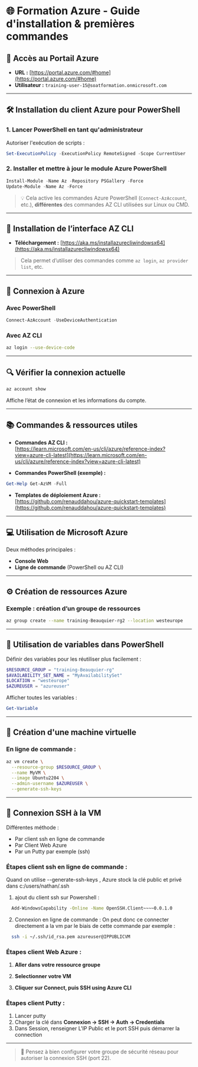 # 🌐 Formation Azure - Guide d'installation & premières commandes

## 🔗 Accès au Portail Azure

- **URL :** [https://portal.azure.com/#home](https://portal.azure.com/#home)  
- **Utilisateur :** `training-user-15@soatformation.onmicrosoft.com`

---

## 🛠️ Installation du client Azure pour PowerShell

### 1. Lancer PowerShell en tant qu'administrateur

Autoriser l'exécution de scripts :

```powershell
Set-ExecutionPolicy -ExecutionPolicy RemoteSigned -Scope CurrentUser
```

### 2. Installer et mettre à jour le module Azure PowerShell

```powershell
Install-Module -Name Az -Repository PSGallery -Force
Update-Module -Name Az -Force
```

> 💡 Cela active les commandes Azure PowerShell (`Connect-AzAccount`, etc.), **différentes** des commandes AZ CLI utilisées sur Linux ou CMD.

---

## 🔧 Installation de l’interface AZ CLI

- **Téléchargement :** [https://aka.ms/installazurecliwindowsx64](https://aka.ms/installazurecliwindowsx64)

> Cela permet d’utiliser des commandes comme `az login`, `az provider list`, etc.

---

## 🔐 Connexion à Azure

### Avec PowerShell

```powershell
Connect-AzAccount -UseDeviceAuthentication
```

### Avec AZ CLI

```bash
az login --use-device-code
```

---

## 🔍 Vérifier la connexion actuelle

```bash
az account show
```

Affiche l’état de connexion et les informations du compte.

---

## 📚 Commandes & ressources utiles

- **Commandes AZ CLI :**  
  [https://learn.microsoft.com/en-us/cli/azure/reference-index?view=azure-cli-latest](https://learn.microsoft.com/en-us/cli/azure/reference-index?view=azure-cli-latest)

- **Commandes PowerShell (exemple) :**

```powershell
Get-Help Get-AzVM -Full
```

- **Templates de déploiement Azure :**  
  [https://github.com/renauddahou/azure-quickstart-templates](https://github.com/renauddahou/azure-quickstart-templates)

---

## 💻 Utilisation de Microsoft Azure

Deux méthodes principales :

- **Console Web**
- **Ligne de commande** (PowerShell ou AZ CLI)

---

## ⚙️ Création de ressources Azure

### Exemple : création d’un groupe de ressources

```bash
az group create --name training-Beauquier-rg2 --location westeurope
```

---

## 🧮 Utilisation de variables dans PowerShell

Définir des variables pour les réutiliser plus facilement :

```powershell
$RESOURCE_GROUP = "training-Beauquier-rg"
$AVAILABILITY_SET_NAME = "MyAvailabilitySet"
$LOCATION = "westeurope"
$AZUREUSER = "azureuser"
```

Afficher toutes les variables :

```powershell
Get-Variable
```

---

## 🚀 Création d'une machine virtuelle

### En ligne de commande :

```bash
az vm create \
  --resource-group $RESOURCE_GROUP \
  --name MyVM \
  --image Ubuntu2204 \
  --admin-username $AZUREUSER \
  --generate-ssh-keys
```

---

## 🔐 Connexion SSH à la VM
Différentes méthode : 
  - Par client ssh en ligne de commande
  - Par Client Web Azure
  - Par un Putty par exemple (ssh)
    
### Étapes client ssh en ligne de commande : 
Quand on utilise --generate-ssh-keys , Azure stock la clé public et privé dans c:/users/nathan/.ssh

  1. ajout du client ssh sur Powershell :
  ```bash
    Add-WindowsCapability -Online -Name OpenSSH.Client~~~~0.0.1.0
  ```
  2. Connexion en ligne de commande :
  On peut donc ce connecter directement a la vm par le biais de cette commande par exemple :
  ```bash
    ssh -i ~/.ssh/id_rsa.pem azureuser@IPPUBLICVM
  ```

### Étapes client Web Azure : 
  1. **Aller dans votre ressource groupe**  

  2. **Selectionner votre VM**

  3. **Cliquer sur Connect, puis SSH using Azure CLI**

### Étapes client Putty :
  1. Lancer putty
  2. Charger la clé dans **Connexion -> SSH -> Auth -> Credentials**
  3. Dans Session, renseigner L'IP Public et le port SSH puis démarrer la connection
---
> 🧠 Pensez à bien configurer votre groupe de sécurité réseau pour autoriser la connexion SSH (port 22).

